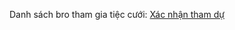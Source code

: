 Danh sách bro tham gia tiệc cưới:
[Xác nhận tham dự](https://docs.google.com/spreadsheets/d/1soymp5M-oSyzMsEvQfie6ZByfHKVqTvinvHsWpaNY7Y/edit?resourcekey=&gid=1945946498#gid=1945946498)